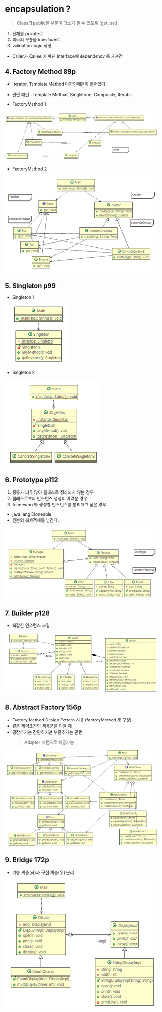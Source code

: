 # encapsulation ?
> Class의 public한 부분이 최소가 될 수 있도록 (get, set)
1. 전체를 private로
2. 최소의 부분을 interface로
3. validation logic 작성
- Caller가 Callee 가 아닌 Interface에 dependency 를 가져감

## 4. Factory Method 89p
- Iterator, Template Method 디자인패턴이 들어있다.
- 관련 패턴 : Template Method, Singletone, Composite, Iterator

- FactoryMethod 1

![factoryMethod1](../cr_FactoryMethod2/img1.PNG)

- FactoryMethod 2

![factoryMethod2](../cr_FactoryMethod2/img2.PNG)

## 5. Singleton p99
- Singleton 1

![Singleton](../cr_Singleton2/img.PNG)

- Singleton 2

![Singleton2](../cr_Singleton2/img2.PNG)

## 6. Prototype p112
1. 종류가 너무 많아 클래스로 정리되지 않는 경우
2. 클래스로부터 인스턴스 생성이 어려운 경우
3. framework와 생성할 인스턴스를 분리하고 싶은 경우

- java.lang.Cloneable
- 원본의 복제객체를 넘긴다.

![Prototype](../cr_Prototype2/img.PNG)


## 7. Builder p128
- 복잡한 인스턴스 조립

![Builder](../cr_Builder2/img.PNG)

## 8. Abstract Factory 156p
- Factory Method Design Pattern 사용 (factoryMethod 로 구분)
- 같은 제약조건의 객체군을 만들 때
- 공장추가는 간단하지만 부품추가는 곤란
    > Adapter 패턴으로 해결가능

![AbstractFactory](../cr_AbstractFactory2/img.PNG)

## 9. Bridge 172p
- 기능 계층(좌)과 구현 계층(우) 분리

![Bridge](../st_Bridge2/img.PNG)